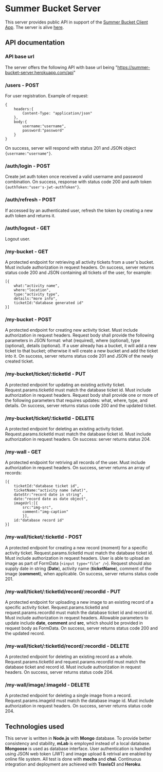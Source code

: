 # Summer Bucket Server

This server provides public API in support of the [Summer Bucket Client App](https://github.com/jiehan1029/summer-bucket-app). The server is alive [here](https://summer-bucket-server.herokuapp.com/).

## API documentation
### API base url
The server offers the following API with base url being "https://summer-bucket-server.herokuapp.com/api"

### /users - POST
For user registration. 
Example of request:
```
{
	headers:{
		Content-Type: "application/json"
	},
	body:{
		username:"username",
		password:"password"
	}
}
```
On success, server will respond with status 201 and JSON object ```{username:"username"}```.
### /auth/login - POST
Create jwt auth token once received a valid username and password combination. On success, response with status code 200 and auth token ```{authToken:"user's-jwt-authToken"}```.

### /auth/refresh - POST
If accessed by an authenticated user, refresh the token by creating a new auth token and returns it.

### /auth/logout - GET
Logout user.

### /my-bucket - GET
A protected endpoint for retrieving all activity tickets from a user's bucket. Must include authorization in request headers. On success, server returns status code 200 and JSON containing all tickets of the user, for example:
```
[{
	what:"activity name",
	where:"location",
	type:"activity type",
	details:"more info",
	ticketId:"database generated id"
}]
```

### /my-bucket - POST
A protected endpoint for creating new activity ticket. Must include authorization in request headers. Request body shall provide the following parameters in JSON format: what (required), where (optional), type (optional), details (optional).
If a user already has a bucket, it will add a new ticket to that bucket; otherwise it will create a new bucket and add the ticket into it.
On success, server returns status code 201 and JSON of the newly created ticket.

### /my-bucket/ticket/:ticketId - PUT
A protected endpoint for updating an existing activity ticket. Request.params.ticketId must match the database ticket id. Must include authorization in request headers. Request body shall provide one or more of the following parameters that requires updates: what, where, type, and details. 
On success, server returns status code 200 and the updated ticket.

### /my-bucket/ticket/:ticketId - DELETE
A protected endpoint for deleting an existing activity ticket. Request.params.ticketId must match the database ticket id. Must include authorization in request headers.
On success: server returns status 204.

### /my-wall - GET
A protected endpoint for retriving all records of the user. Must include authorization in request headers.
On success, server returns an array of records:
```
[{
	ticketId:"database ticket id",
	ticketName:"activity name (what)",
	dateStr:"record date in string",
	date:"record date as date object",
	imageUrl:[{
		src:"img-src",
		comment:"img-caption"
		}],
	id:"database record id"
}]
```

### /my-wall/ticket/:ticketId - POST
A protected endpoint for creating a new record (moment) for a specific activity ticket. Request.params.ticketId must match the database ticket id. Must include authorization in request headers. User is able to upload an image as part of FormData (```<input type="file" />```). Request should also supply date in string (**Date**), activity name (**ticketName**), comment of the image (**comment**), when applicable.
On success, server returns status code 201.

### /my-wall/ticket/:ticketId/record/:recordId - PUT
A protected endpoint for uploading a new image to an existing record of a specific activity ticket. Request.params.ticketId and request.params.recordId must match the database ticket id and record id. Must include authorization in request headers. Allowable parameters to update include **date**, **comment** and **src**, which should be provided in request body as FormData.
On success, server returns status code 200 and the updated record.

### /my-wall/ticket/:ticketId/record/:recordId - DELETE
A protected endpoint for deleting an existing record as a whole. Request.params.ticketId and request.params.recordId must match the database ticket and record id. Must include authorization in request headers.
On success, server returns status code 204.

### /my-wall/image/:imageId - DELETE
A protected endpoint for deleting a single image from a record. Request.params.imageId must match the database image id. Must include authorization in request headers.
On success, server returns status code 204.

## Technologies used
This server is written in **Node.js** with **Mongo** database. To provide better consistency and stability, **mLab** is employed instead of a local database. **Mongoose** is used as database interface.
User authentication is handled using JSON web token (JWT) and image upload & retrival are enabled by online file system.
All test is done with **mocha** and **chai**.
Continuous integration and deployment are achieved with **TravisCI** and **Heroku**.